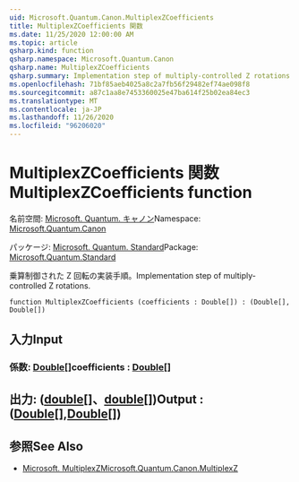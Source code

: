 ```yaml
---
uid: Microsoft.Quantum.Canon.MultiplexZCoefficients
title: MultiplexZCoefficients 関数
ms.date: 11/25/2020 12:00:00 AM
ms.topic: article
qsharp.kind: function
qsharp.namespace: Microsoft.Quantum.Canon
qsharp.name: MultiplexZCoefficients
qsharp.summary: Implementation step of multiply-controlled Z rotations.
ms.openlocfilehash: 71bf85aeb4025a8c2a7fb56f29482ef74ae098f8
ms.sourcegitcommit: a87c1aa8e7453360025e47ba614f25b02ea84ec3
ms.translationtype: MT
ms.contentlocale: ja-JP
ms.lasthandoff: 11/26/2020
ms.locfileid: "96206020"
---
```

# <a name="multiplexzcoefficients-function"></a><span data-ttu-id="6fe3e-102">MultiplexZCoefficients 関数</span><span class="sxs-lookup"><span data-stu-id="6fe3e-102">MultiplexZCoefficients function</span></span>

<span data-ttu-id="6fe3e-103">名前空間: [Microsoft. Quantum. キャノン](xref:Microsoft.Quantum.Canon)</span><span class="sxs-lookup"><span data-stu-id="6fe3e-103">Namespace: [Microsoft.Quantum.Canon](xref:Microsoft.Quantum.Canon)</span></span>

<span data-ttu-id="6fe3e-104">パッケージ: [Microsoft. Quantum. Standard](https://nuget.org/packages/Microsoft.Quantum.Standard)</span><span class="sxs-lookup"><span data-stu-id="6fe3e-104">Package: [Microsoft.Quantum.Standard](https://nuget.org/packages/Microsoft.Quantum.Standard)</span></span>


<span data-ttu-id="6fe3e-105">乗算制御された Z 回転の実装手順。</span><span class="sxs-lookup"><span data-stu-id="6fe3e-105">Implementation step of multiply-controlled Z rotations.</span></span>

```qsharp
function MultiplexZCoefficients (coefficients : Double[]) : (Double[], Double[])
```


## <a name="input"></a><span data-ttu-id="6fe3e-106">入力</span><span class="sxs-lookup"><span data-stu-id="6fe3e-106">Input</span></span>

### <a name="coefficients--double"></a><span data-ttu-id="6fe3e-107">係数: [Double](xref:microsoft.quantum.lang-ref.double)[]</span><span class="sxs-lookup"><span data-stu-id="6fe3e-107">coefficients : [Double](xref:microsoft.quantum.lang-ref.double)[]</span></span>





## <a name="output--doubledouble"></a><span data-ttu-id="6fe3e-108">出力: ([double](xref:microsoft.quantum.lang-ref.double)[]、[double](xref:microsoft.quantum.lang-ref.double)[])</span><span class="sxs-lookup"><span data-stu-id="6fe3e-108">Output : ([Double](xref:microsoft.quantum.lang-ref.double)[],[Double](xref:microsoft.quantum.lang-ref.double)[])</span></span>



## <a name="see-also"></a><span data-ttu-id="6fe3e-109">参照</span><span class="sxs-lookup"><span data-stu-id="6fe3e-109">See Also</span></span>

- [<span data-ttu-id="6fe3e-110">Microsoft. MultiplexZ</span><span class="sxs-lookup"><span data-stu-id="6fe3e-110">Microsoft.Quantum.Canon.MultiplexZ</span></span>](xref:Microsoft.Quantum.Canon.MultiplexZ)